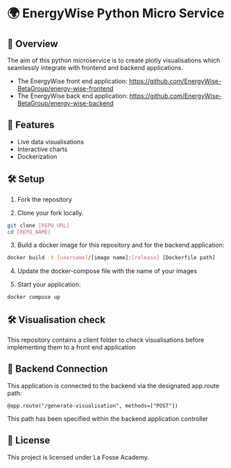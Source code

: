 # 🌍 EnergyWise Python Micro Service

## 📌 Overview

The aim of this python microservice is to create plotly visualisations which seamlessly integrate with frontend and backend applications.

- The EnergyWise front end application: https://github.com/EnergyWise-BetaGroup/energy-wise-frontend
- The EnergyWise back end application: https://github.com/EnergyWise-BetaGroup/energy-wise-backend

## 🚀 Features

- Live data visualisations
- Interactive charts
- Dockerization

## 🛠️ Setup

1. Fork the repository

2. Clone your fork locally.

```sh
git clone [REPO_URL]
cd [REPO_NAME]
```

3. Build a docker image for this repository and for the backend application:

```sh
docker build -t [username]/[image name]:[release] [Dockerfile path]
```

4. Update the docker-compose file with the name of your images

5. Start your application:

```sh
docker compose up
```

## 🛠️ Visualisation check

This repository contains a client folder to check visualisations before implementing them to a front end application

## 🔧 Backend Connection

This application is connected to the backend via the designated app.route path:

```
@app.route("/generate-visualisation", methods=["POST"])
```

This path has been specified within the backend application controller

## 📜 License

This project is licensed under La Fosse Academy.
